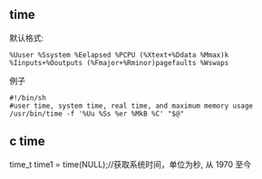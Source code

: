 ## time

默认格式:

```
%Uuser %Ssystem %Eelapsed %PCPU (%Xtext+%Ddata %Mmax)k
%Iinputs+%Ooutputs (%Fmajor+%Rminor)pagefaults %Wswaps
```

例子

```shell
#!/bin/sh
#user time, system time, real time, and maximum memory usage
/usr/bin/time -f '%Uu %Ss %er %MkB %C' "$@" 
```


## c time

time_t  time1 = time(NULL);//获取系统时间，单位为秒, 从 1970 至今
